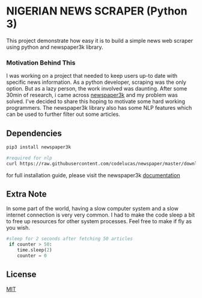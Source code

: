 # NIGERIAN NEWS SCRAPER (Python 3)

This project demonstrate how easy it is to build a simple news web scraper using python and newspaper3k library.  

### Motivation Behind This
I was working on a project that needed to keep users up-to date with specific news information. As a python developer, scraping was the only option. But as a lazy person, the work involved was daunting. After some 30min of research, i came across [newspaper3k](https://newspaper.readthedocs.io/en/latest/user_guide/quickstart.html#performing-nlp-on-an-article) and my problem was solved. I've decided to share this hoping to motivate some hard working programmers. The newspaper3k library also has some NLP features which can be used to further filter out some articles. 

## Dependencies

```bash
pip3 install newspaper3k

#required for nlp
curl https://raw.githubusercontent.com/codelucas/newspaper/master/download_corpora.py | python3
```
for full installation guide, please visit the newspaper3k [documentation](https://newspaper.readthedocs.io/en/latest/#get-it-now)

## Extra Note

In some part of the world, having a slow computer system and a slow internet connection is very very common. I had to make the code sleep a bit to free up resources for other system processes. Feel free to make if fly as you wish.

```python
#sleep for 2 seconds after fetching 50 articles
 if counter > 50:
    time.sleep(2)
    counter = 0
```



## License
[MIT](https://choosealicense.com/licenses/mit/)

